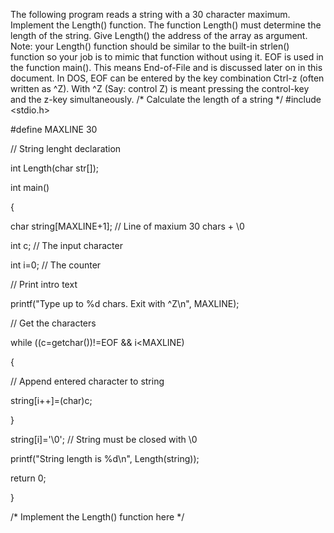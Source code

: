 The following program reads a string with a 30 character maximum. Implement the Length() function. The function Length() must determine the length of the string. Give Length() the address of the array as argument. Note: your Length() function should be similar to the built-in strlen() function so your job is to mimic that function without using it. EOF is used in the function main(). This means End-of-File and is discussed later on in this document. In DOS, EOF can be entered by the key combination Ctrl-z (often written as ^Z). With ^Z (Say: control Z) is meant pressing the control-key and the z-key simultaneously.
/* Calculate the length of a string */
#include <stdio.h>

#define MAXLINE 30

// String lenght declaration

int Length(char str[]);

int main() 

{

char string[MAXLINE+1]; // Line of maxium 30 chars + \0

int c; // The input character

int i=0; // The counter

// Print intro text

printf("Type up to %d chars. Exit with ^Z\n", MAXLINE);


// Get the characters

while ((c=getchar())!=EOF && i<MAXLINE)

{

// Append entered character to string

string[i++]=(char)c;

}

string[i]='\0'; // String must be closed with \0

printf("String length is %d\n", Length(string));

return 0;

}

/* Implement the Length() function here */
